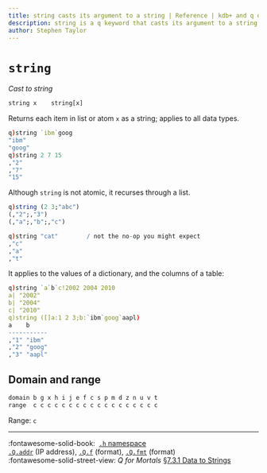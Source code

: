 ```yaml
---
title: string casts its argument to a string | Reference | kdb+ and q documentation
description: string is a q keyword that casts its argument to a string.
author: Stephen Taylor
---
```

# `string`

_Cast to string_




```txt
string x    string[x]
```

Returns each item in list or atom `x` as a string; applies to all data types.

```q
q)string `ibm`goog
"ibm"
"goog"
q)string 2 7 15
,"2"
,"7"
"15"
```

Although `string` is not atomic, it recurses through a list.

```q
q)string (2 3;"abc")
(,"2";,"3")
(,"a";,"b";,"c")

q)string "cat"        / not the no-op you might expect
,"c"
,"a"
,"t"
```

It applies to the values of a dictionary, and the columns of a table:

```q
q)string `a`b`c!2002 2004 2010
a| "2002"
b| "2004"
c| "2010"
q)string ([]a:1 2 3;b:`ibm`goog`aapl)
a    b
-----------
,"1" "ibm"
,"2" "goog"
,"3" "aapl"
```


## Domain and range

```txt
domain b g x h i j e f c s p m d z n u v t
range  c c c c c c c c c c c c c c c c c c
```

Range: `c`

----
:fontawesome-solid-book: 
[`.h` namespace](doth.md)
<br>
[`.Q.addr`](dotq.md#qaddr-ip-address) (IP address),
[`.Q.f`](dotq.md#qf-format) (format),
[`.Q.fmt`](dotq.md#qfmt-format) (format)
<br>
:fontawesome-solid-street-view:
_Q for Mortals_
[§7.3.1 Data to Strings](/q4m3/7_Transforming_Data/#731-data-to-strings)



